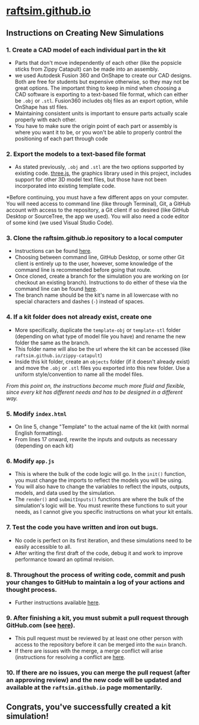 # [raftsim.github.io](https://raftsim.github.io)

## Instructions on Creating New Simulations

### 1. Create a CAD model of each individual part in the kit
- Parts that don't move independently of each other (like the popsicle sticks from Zippy Catapult) can be made into an assembly.
- we used Autodesk Fusion 360 and OnShape to create our CAD designs. Both are free for students but expensive otherwise, so they may not be great options. The important thing to keep in mind when choosing a CAD software is exporting to a text-based file format, which can either be `.obj` or `.stl`. Fusion360 includes obj files as an export option, while OnShape has stl files.
- Maintaining consistent units is important to ensure parts actually scale properly with each other.
- You have to make sure the origin point of each part or assembly is where you want it to be, or you won't be able to properly control the positioning of each part through code

### 2. Export the models to a text-based file format
- As stated previously, `.obj` and `.stl` are the two options supported by existing code. [three.js](https://threejs.org), the graphics library used in this project, includes support for other 3D model text files, but those have not been incorporated into existing template code.

*Before continuing, you must have a few different apps on your computer. You will need access to command line (like through Terminal), Git, a GitHub account with access to the repository, a Git client if so desired (like GitHub Desktop or SourceTree, the app we used). You will also need a code editor of some kind (we used Visual Studio Code).

### 3. Clone the raftsim.github.io repository to a local computer
- Instructions can be found [here](https://docs.github.com/en/github/creating-cloning-and-archiving-repositories/cloning-a-repository).
- Choosing between command line, GitHub Desktop, or some other Git client is entirely up to the user, however, some knowledge of the command line is recommended before going that route.
- Once cloned, create a branch for the simulation you are working on (or checkout an existing branch). Instructions to do either of these via the command line can be found [here](https://git-scm.com/book/en/v2/Git-Branching-Basic-Branching-and-Merging).
- The branch name should be the kit's name in all lowercase with no special characters and dashes (`-`) instead of spaces.

### 4. If a kit folder does not already exist, create one
- More specifically, duplicate the `template-obj` or `template-stl` folder (depending on what type of model file you have) and rename the new folder the same as the branch.
- This folder name will also be the url where the kit can be accessed (like `raftsim.github.io/zippy-catapult`)
- Inside this kit folder, create an `objects` folder (if it doesn't already exist) and move the `.obj` or `.stl` files you exported into this new folder. Use a uniform style/convention to name all the model files.

*From this point on, the instructions become much more fluid and flexible, since every kit has different needs and has to be designed in a different way.*

### 5. Modify `index.html`
- On line 5, change "Template" to the actual name of the kit (with normal English formatting).
- From lines 17 onward, rewrite the inputs and outputs as necessary (depending on each kit)

### 6. Modify `app.js`
- This is where the bulk of the code logic will go. In the `init()` function, you must change the imports to reflect the models you will be using.
- You will also have to change the variables to reflect the inputs, outputs, models, and data used by the simulation.
- The `render()` and `submitInputs()` functions are where the bulk of the simulation's logic will be. You must rewrite these functions to suit your needs, as I cannot give you specific instructions on what your kit entails.

### 7. Test the code you have written and iron out bugs.
- No code is perfect on its first iteration, and these simulations need to be easily accessible to all.
- After writing the first draft of the code, debug it and work to improve performance toward an optimal revision.

### 8. Throughout the process of writing code, commit and push your changes to GitHub to maintain a log of your actions and thought process.
- Further instructions available [here](https://docs.github.com/en/github/committing-changes-to-your-project).

### 9. After finishing a kit, you must submit a pull request through GitHub.com (see [here](https://docs.github.com/en/github/collaborating-with-issues-and-pull-requests/proposing-changes-to-your-work-with-pull-requests)).
- This pull request must be reviewed by at least one other person with access to the repository before it can be merged into the `main` branch.
- If there are issues with the merge, a merge conflict will arise (instructions for resolving a conflict are [here](https://docs.github.com/en/github/collaborating-with-issues-and-pull-requests/addressing-merge-conflicts).

### 10. If there are no issues, you can merge the pull request (after an approving review) and the new code will be updated and available at the `raftsim.github.io` page momentarily.

## Congrats, you've successfully created a kit simulation!